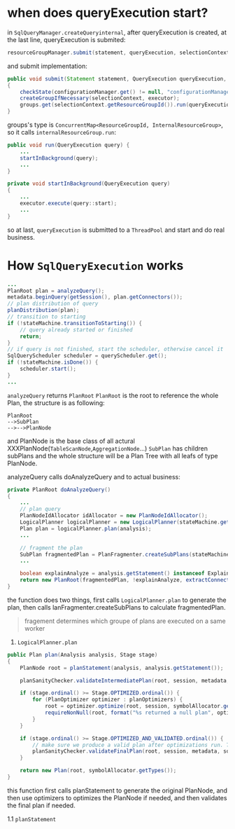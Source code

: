 # when does queryExecution start?
in `SqlQueryManager.createQueryinternal`, after queryExecution is created, at the last line, queryExecution is submited:
```java
resourceGroupManager.submit(statement, queryExecution, selectionContext, queryExecutor);
```
and submit implementation:
```java
public void submit(Statement statement, QueryExecution queryExecution, SelectionContext<C> selectionContext, Executor executor)
{
    checkState(configurationManager.get() != null, "configurationManager not set");
    createGroupIfNecessary(selectionContext, executor);
    groups.get(selectionContext.getResourceGroupId()).run(queryExecution);
}
```
groups's type is `ConcurrentMap<ResourceGroupId, InternalResourceGroup>`, so it calls `internalResourceGroup.run`:
```java
public void run(QueryExecution query) {
    ...
    startInBackground(query);
    ...
}
```
```java
private void startInBackground(QueryExecution query)
{
    ...
    executor.execute(query::start);
    ...
}
```
so at last, `queryExecution` is submitted to a `ThreadPool` and start and do real business.

# How `SqlQueryExecution` works
```java
...
PlanRoot plan = analyzeQuery();
metadata.beginQuery(getSession(), plan.getConnectors());
// plan distribution of query
planDistribution(plan);
// transition to starting
if (!stateMachine.transitionToStarting()) {
    // query already started or finished
    return;
}
// if query is not finished, start the scheduler, otherwise cancel it
SqlQueryScheduler scheduler = queryScheduler.get();
if (!stateMachine.isDone()) {
    scheduler.start();
}
...
```
`analyzeQuery` returns `PlanRoot`
`PlanRoot` is the root to reference the whole Plan, the structure is as following:

```
PlanRoot
-->SubPlan
-->-->PlanNode
```
and PlanNode is the base class of all actural XXXPlanNode(`TableScanNode`,`AggregationNode`...)
`SubPlan` has children subPlans and the whole structure will be a Plan Tree with all leafs of type PlanNode.

analyzeQuery calls doAnalyzeQuery and to actual business:
```java
private PlanRoot doAnalyzeQuery()
{
    ...
    // plan query
    PlanNodeIdAllocator idAllocator = new PlanNodeIdAllocator();
    LogicalPlanner logicalPlanner = new LogicalPlanner(stateMachine.getSession(), planOptimizers, idAllocator, metadata, sqlParser);
    Plan plan = logicalPlanner.plan(analysis);
    ...

    // fragment the plan
    SubPlan fragmentedPlan = PlanFragmenter.createSubPlans(stateMachine.getSession(), metadata, nodePartitioningManager, plan, false);
    ...

    boolean explainAnalyze = analysis.getStatement() instanceof Explain && ((Explain) analysis.getStatement()).isAnalyze();
    return new PlanRoot(fragmentedPlan, !explainAnalyze, extractConnectors(analysis));
}
```
the function does two things, first calls `LogicalPlanner.plan` to generate the plan,
then calls lanFragmenter.createSubPlans to calculate fragmentedPlan.

> fragement determines which groupe of plans are executed on a same worker

1. `LogicalPlanner.plan`
```java
public Plan plan(Analysis analysis, Stage stage)
{
    PlanNode root = planStatement(analysis, analysis.getStatement());

    planSanityChecker.validateIntermediatePlan(root, session, metadata, sqlParser, symbolAllocator.getTypes());

    if (stage.ordinal() >= Stage.OPTIMIZED.ordinal()) {
        for (PlanOptimizer optimizer : planOptimizers) {
            root = optimizer.optimize(root, session, symbolAllocator.getTypes(), symbolAllocator, idAllocator);
            requireNonNull(root, format("%s returned a null plan", optimizer.getClass().getName()));
        }
    }

    if (stage.ordinal() >= Stage.OPTIMIZED_AND_VALIDATED.ordinal()) {
        // make sure we produce a valid plan after optimizations run. This is mainly to catch programming errors
        planSanityChecker.validateFinalPlan(root, session, metadata, sqlParser, symbolAllocator.getTypes());
    }

    return new Plan(root, symbolAllocator.getTypes());
}
```
this function first calls planStatement to generate the original PlanNode,
and then use optimizers to optimizes the PlanNode if needed,
and then validates the final plan if needed.

1.1 `planStatement`

